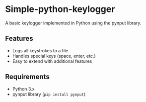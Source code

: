 # Simple-python-keylogger
A basic keylogger implemented in Python using the pynput library.

## Features

- Logs all keystrokes to a file
- Handles special keys (space, enter, etc.)
- Easy to extend with additional features

## Requirements

- Python 3.x
- pynput library (`pip install pynput`)

